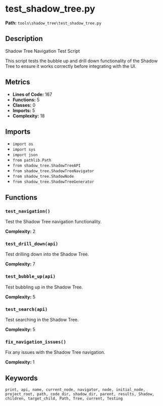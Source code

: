 # test_shadow_tree.py

**Path:** `tools\shadow_tree\test_shadow_tree.py`

## Description

Shadow Tree Navigation Test Script

This script tests the bubble up and drill down functionality of the Shadow Tree
to ensure it works correctly before integrating with the UI.

## Metrics

- **Lines of Code:** 167
- **Functions:** 5
- **Classes:** 0
- **Imports:** 5
- **Complexity:** 18

## Imports

- `import os`
- `import sys`
- `import json`
- `from pathlib.Path`
- `from shadow_tree.ShadowTreeAPI`
- `from shadow_tree.ShadowTreeNavigator`
- `from shadow_tree.ShadowNode`
- `from shadow_tree.ShadowTreeGenerator`

## Functions

### `test_navigation()`

Test the Shadow Tree navigation functionality.

**Complexity:** 2

### `test_drill_down(api)`

Test drilling down into the Shadow Tree.

**Complexity:** 7

### `test_bubble_up(api)`

Test bubbling up in the Shadow Tree.

**Complexity:** 5

### `test_search(api)`

Test searching in the Shadow Tree.

**Complexity:** 5

### `fix_navigation_issues()`

Fix any issues with the Shadow Tree navigation.

**Complexity:** 1

## Keywords

`print, api, name, current_node, navigator, node, initial_node, project_root, path, code_dir, shadow_dir, parent, results, Shadow, children, target_child, Path, Tree, current, Testing`

